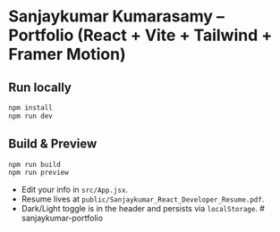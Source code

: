 # Sanjaykumar Kumarasamy – Portfolio (React + Vite + Tailwind + Framer Motion)

## Run locally
```bash
npm install
npm run dev
```

## Build & Preview
```bash
npm run build
npm run preview
```

- Edit your info in `src/App.jsx`.
- Resume lives at `public/Sanjaykumar_React_Developer_Resume.pdf`.
- Dark/Light toggle is in the header and persists via `localStorage`.
#   s a n j a y k u m a r - p o r t f o l i o  
 